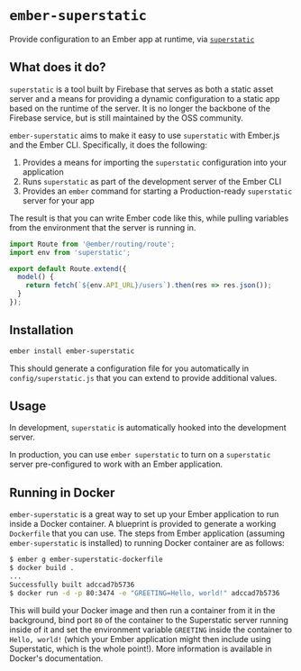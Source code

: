 # `ember-superstatic`

Provide configuration to an Ember app at runtime, via [`superstatic`][superstatic-github]

## What does it do?

`superstatic` is a tool built by Firebase that serves as both a static asset server and a means for providing a dynamic configuration to a static app based on the runtime of the server. It is no longer the backbone of the Firebase service, but is still maintained by the OSS community.

`ember-superstatic` aims to make it easy to use `superstatic` with Ember.js and the Ember CLI.  Specifically, it does the following:

1. Provides a means for importing the `superstatic` configuration into your application
2. Runs `superstatic` as part of the development server of the Ember CLI
3. Provides an `ember` command for starting a Production-ready `superstatic` server for your app

The result is that you can write Ember code like this, while pulling variables from the environment that the server is running in.

```javascript
import Route from '@ember/routing/route';
import env from 'superstatic';

export default Route.extend({
  model() {
    return fetch(`${env.API_URL}/users`).then(res => res.json());
  }
});
```

## Installation

```bash
ember install ember-superstatic
```

This should generate a configuration file for you automatically in `config/superstatic.js` that you can extend to provide additional values.

## Usage

In development, `superstatic` is automatically hooked into the development server.

In production, you can use `ember superstatic` to turn on a `superstatic` server pre-configured to work with an Ember application.

## Running in Docker

`ember-superstatic` is a great way to set up your Ember application to run inside a Docker container.  A blueprint is provided to generate a working `Dockerfile` that you can use.  The steps from Ember application (assuming `ember-superstatic` is installed) to running Docker container are as follows:

```bash
$ ember g ember-superstatic-dockerfile
$ docker build .
...
Successfully built adccad7b5736
$ docker run -d -p 80:3474 -e "GREETING=Hello, world!" adccad7b5736
```

This will build your Docker image and then run a container from it in the background, bind port `80` of the container to the Superstatic server running inside of it and set the environment variable `GREETING` inside the container to `Hello, world!` (which your Ember application might then include using Superstatic, which is the whole point!).  More information is available in Docker's documentation.


[superstatic-github]: https://github.com/firebase/superstatic
